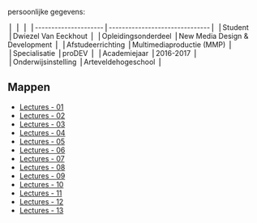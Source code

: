 persoonlijke gegevens:

⎪                       ⎪                               ⎪
⎪---------------------⎪-------------------------------⎪
⎪Student    ⎪Dwiezel Van Eeckhout   ⎪
⎪Opleidingsonderdeel    ⎪New Media Design & Development ⎪
⎪Afstudeerrichting  ⎪Multimediaproductie (MMP)  ⎪
⎪Specialisatie  ⎪proDEV ⎪
⎪Academiejaar   ⎪2016-2017  ⎪
⎪Onderwijsinstelling    ⎪Arteveldehogeschool    ⎪

Mappen
------

- [Lectures - 01](/lectures/01/)
- [Lectures - 02](/lectures/02/)
- [Lectures - 03](/lectures/03/)
- [Lectures - 04](/lectures/04/)
- [Lectures - 05](/lectures/05/)
- [Lectures - 06](/lectures/06/)
- [Lectures - 07](/lectures/07/)
- [Lectures - 08](/lectures/08/)
- [Lectures - 09](/lectures/09/)
- [Lectures - 10](/lectures/10/)
- [Lectures - 11](/lectures/11/)
- [Lectures - 12](/lectures/12/)
- [Lectures - 13](/lectures/13/)
